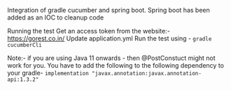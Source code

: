 Integration of gradle cucumber and spring boot.
    Spring boot has been added as an IOC to cleanup code

Running the test
Get an access token from the website:- https://gorest.co.in/
Update application.yml
Run the test using - `gradle cucumberCli`

Note:- if you are using Java 11 onwards - then @PostConstuct might not work for you. You have to add the following  to the following dependency to your gradle- 
`implementation "javax.annotation:javax.annotation-api:1.3.2"` 